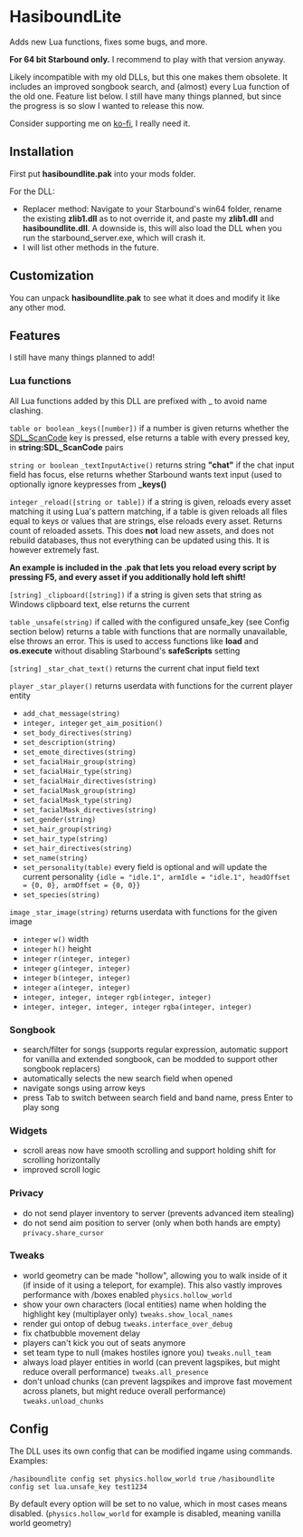 # HasiboundLite

Adds new Lua functions, fixes some bugs, and more.

**For 64 bit Starbound only.** I recommend to play with that version anyway.

Likely incompatible with my old DLLs, but this one makes them obsolete. It includes an improved songbook search, and (almost) every Lua function of the old one.
Feature list below.
I still have many things planned, but since the progress is so slow I wanted to release this now.

Consider supporting me on [ko-fi](https://ko-fi.com/thefurrydevil), I really need it.

## Installation
First put **hasiboundlite.pak** into your mods folder.

For the DLL:
- Replacer method: Navigate to your Starbound's win64 folder, rename the existing **zlib1.dll** as to not override it, and paste my **zlib1.dll** and **hasiboundlite.dll**. A downside is, this will also load the DLL when you run the starbound_server.exe, which will crash it.
- I will list other methods in the future.

## Customization
You can unpack **hasiboundlite.pak** to see what it does and modify it like any other mod.

## Features
I still have many things planned to add!

### Lua functions
All Lua functions added by this DLL are prefixed with _ to avoid name clashing.

`table or boolean` `_keys([number])` if a number is given returns whether the [SDL_ScanCode](https://wiki.libsdl.org/SDL_Scancode) key is pressed, else returns a table with every pressed key, in **string:SDL_ScanCode** pairs

`string or boolean` `_textInputActive()` returns string **"chat"** if the chat input field has focus, else returns whether Starbound wants text input (used to optionally ignore keypresses from **\_keys()**

`integer` `_reload([string or table])` if a string is given, reloads every asset matching it using Lua's pattern matching, if a table is given reloads all files equal to keys or values that are strings, else reloads every asset. Returns count of reloaded assets. This does **not** load new assets, and does not rebuild databases, thus not everything can be updated using this. It is however extremely fast.

**An example is included in the .pak that lets you reload every script by pressing F5, and every asset if you additionally hold left shift!**

`[string]` `_clipboard([string])` if a string is given sets that string as Windows clipboard text, else returns the current

`table` `_unsafe(string)` if called with the configured unsafe_key (see Config section below) returns a table with functions that are normally unavailable, else throws an error. This is used to access functions like **load** and **os.execute** without disabling Starbound's **safeScripts** setting

`[string]` `_star_chat_text()` returns the current chat input field text

`player` `_star_player()` returns userdata with functions for the current player entity
- `add_chat_message(string)`
- `integer, integer` `get_aim_position()`
- `set_body_directives(string)`
- `set_description(string)`
- `set_emote_directives(string)`
- `set_facialHair_group(string)`
- `set_facialHair_type(string)`
- `set_facialHair_directives(string)`
- `set_facialMask_group(string)`
- `set_facialMask_type(string)`
- `set_facialMask_directives(string)`
- `set_gender(string)`
- `set_hair_group(string)`
- `set_hair_type(string)`
- `set_hair_directives(string)`
- `set_name(string)`
- `set_personality(table)` every field is optional and will update the current personality `{idle = "idle.1", armIdle = "idle.1", headOffset = {0, 0}, armOffset = {0, 0}}`
- `set_species(string)`

`image` `_star_image(string)` returns userdata with functions for the given image
- `integer` `w()` width
- `integer` `h()` height
- `integer` `r(integer, integer)`
- `integer` `g(integer, integer)`
- `integer` `b(integer, integer)`
- `integer` `a(integer, integer)`
- `integer, integer, integer` `rgb(integer, integer)`
- `integer, integer, integer, integer` `rgba(integer, integer)`

### Songbook
- search/filter for songs (supports regular expression, automatic support for vanilla and extended songbook, can be modded to support other songbook replacers)
- automatically selects the new search field when opened
- navigate songs using arrow keys
- press Tab to switch between search field and band name, press Enter to play song

### Widgets
- scroll areas now have smooth scrolling and support holding shift for scrolling horizontally
- improved scroll logic

### Privacy
- do not send player inventory to server (prevents advanced item stealing)
- do not send aim position to server (only when both hands are empty) `privacy.share_cursor`

### Tweaks
- world geometry can be made "hollow", allowing you to walk inside of it (if inside of it using a teleport, for example). This also vastly improves performance with /boxes enabled `physics.hollow_world`
- show your own characters (local entities) name when holding the highlight key (multiplayer only) `tweaks.show_local_names`
- render gui ontop of debug `tweaks.interface_over_debug`
- fix chatbubble movement delay
- players can't kick you out of seats anymore
- set team type to null (makes hostiles ignore you) `tweaks.null_team`
- always load player entities in world (can prevent lagspikes, but might reduce overall performance) `tweaks.all_presence`
- don't unload chunks (can prevent lagspikes and improve fast movement across planets, but might reduce overall performance) `tweaks.unload_chunks`

## Config
The DLL uses its own config that can be modified ingame using commands.
Examples:

`/hasiboundlite config set physics.hollow_world true`
`/hasiboundlite config set lua.unsafe_key test1234`

By default every option will be set to no value, which in most cases means disabled. (`physics.hollow_world` for example is disabled, meaning vanilla world geometry)
